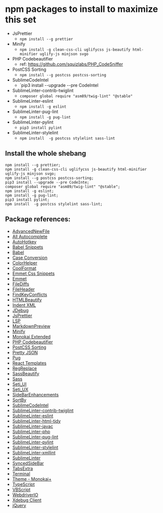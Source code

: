 # npm packages to install to maximize this set

  - JsPrettier
    - `npm install --g prettier`
  - Minify
    - `npm install -g clean-css-cli uglifycss js-beautify html-minifier uglify-js minjson svgo`   
  - PHP Codebeautifier
    - ref: https://github.com/squizlabs/PHP_CodeSniffer
  - PostCSS Sorting
    - `npm install --g postcss postcss-sorting`
  - SublimeCodeIntel
    - `pip3 install --upgrade --pre CodeIntel
  - SublimeLinter-contrib-twiglint
    - `composer global require "asm89/twig-lint" "@stable"`
  - SublimeLinter-eslint
    - `npm install -g eslint` 
  - SublimeLinter-pug-lint
    - `npm install -g pug-lint`
  - SublimeLinter-pylint
    - `pip3 install pylint`
  - SublimeLinter-stylelint
    - `npm install  -g postcss stylelint sass-lint`

 ## Install the whole shebang

    npm install --g prettier;
    npm install -g clean-css-cli uglifycss js-beautify html-minifier uglify-js minjson svgo;
    npm install --g postcss postcss-sorting;
    pip3 install --upgrade --pre CodeInte;
    composer global require "asm89/twig-lint" "@stable";
    npm install -g eslint;
    npm install -g pug-lint;
    pip3 install pylint;
    npm install  -g postcss stylelint sass-lint;


## Package references:
  - [AdvancedNewFile](https://packagecontrol.io/packages/AdvancedNewFile)
  - [All Autocomplete](https://packagecontrol.io/packages/All%20Autocomplete)
  - [AutoHotkey](https://packagecontrol.io/packages/AutoHotkey)
  - [Babel Snippets](https://packagecontrol.io/packages/Babel%20Snippets)
  - [Babel](https://packagecontrol.io/packages/Babel)
  - [Case Conversion](https://packagecontrol.io/packages/Case%20Conversion)
  - [ColorHelper](https://packagecontrol.io/packages/ColorHelper)
  - [CoolFormat](https://packagecontrol.io/packages/CoolFormat)
  - [Emmet Css Snippets](https://packagecontrol.io/packages/Emmet%20Css%20Snippets)
  - [Emmet](https://packagecontrol.io/packages/Emmet)
  - [FileDiffs](https://packagecontrol.io/packages/FileDiffs)
  - [FileHeader](https://packagecontrol.io/packages/FileHeader)
  - [FindKeyConflicts](https://packagecontrol.io/packages/FindKeyConflicts)
  - [HTMLBeautify](https://packagecontrol.io/packages/HTMLBeautify)
  - [Indent XML](https://packagecontrol.io/packages/Indent%20XML)
  - [JDebug](https://packagecontrol.io/packages/JDebug)
  - [JsPrettier](https://packagecontrol.io/packages/JsPrettier)
  - [LSP](https://packagecontrol.io/packages/LSP)
  - [MarkdownPreview](https://packagecontrol.io/packages/MarkdownPreview)
  - [Minify](https://packagecontrol.io/packages/Minify)
  - [Monokai Extended](https://packagecontrol.io/packages/Monokai%20Extended)
  - [PHP Codebeautifier](https://packagecontrol.io/packages/PHP%20Codebeautifier)
  - [PostCSS Sorting](https://packagecontrol.io/packages/PostCSS%20Sorting)
  - [Pretty JSON](https://packagecontrol.io/packages/Pretty%20JSON)
  - [Pug](https://packagecontrol.io/packages/Pug)
  - [React Templates](https://packagecontrol.io/packages/React%20Templates)
  - [RegReplace](https://packagecontrol.io/packages/RegReplace)
  - [SassBeautify](https://packagecontrol.io/packages/SassBeautify)
  - [Sass](https://packagecontrol.io/packages/Sass)
  - [Seti_UI](https://packagecontrol.io/packages/Seti_UI)
  - [Seti_UX](https://packagecontrol.io/packages/Seti_UX)
  - [SideBarEnhancements](https://packagecontrol.io/packages/SideBarEnhancements)
  - [SortBy](https://packagecontrol.io/packages/SortBy)
  - [SublimeCodeIntel](https://packagecontrol.io/packages/SublimeCodeIntel)
  - [SublimeLinter-contrib-twiglint](https://packagecontrol.io/packages/SublimeLinter-contrib-twiglint)
  - [SublimeLinter-eslint](https://packagecontrol.io/packages/SublimeLinter-eslint)
  - [SublimeLinter-html-tidy](https://packagecontrol.io/packages/SublimeLinter-html-tidy)
  - [SublimeLinter-javac](https://packagecontrol.io/packages/SublimeLinter-javac)
  - [SublimeLinter-php](https://packagecontrol.io/packages/SublimeLinter-php)
  - [SublimeLinter-pug-lint](https://packagecontrol.io/packages/SublimeLinter-pug-lint)
  - [SublimeLinter-pylint](https://packagecontrol.io/packages/SublimeLinter-pylint)
  - [SublimeLinter-stylelint](https://packagecontrol.io/packages/SublimeLinter-stylelint)
  - [SublimeLinter-xmllint](https://packagecontrol.io/packages/SublimeLinter-xmllint)
  - [SublimeLinter](https://packagecontrol.io/packages/SublimeLinter)
  - [SyncedSideBar](https://packagecontrol.io/packages/SyncedSideBar)
  - [TabsExtra](https://packagecontrol.io/packages/TabsExtra)
  - [Terminal](https://packagecontrol.io/packages/Terminal)
  - [Theme - Monokai+](https://packagecontrol.io/packages/Theme%20-%20Monokai+)
  - [TypeScript](https://packagecontrol.io/packages/TypeScript)
  - [VBScript](https://packagecontrol.io/packages/VBScript)
  - [WebdriverIO](https://packagecontrol.io/packages/WebdriverIO)
  - [Xdebug Client](https://packagecontrol.io/packages/Xdebug%20Client)
  - [jQuery](https://packagecontrol.io/packages/jQuery)